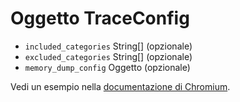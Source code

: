 # Oggetto TraceConfig

* `included_categories` String[] (opzionale)
* `excluded_categories` String[] (opzionale)
* `memory_dump_config` Oggetto (opzionale)

Vedi un esempio nella [documentazione di Chromium](https://chromium.googlesource.com/chromium/src/+/master/docs/memory-infra/memory_infra_startup_tracing.md#the-advanced-way).